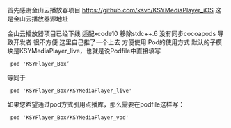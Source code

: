 首先感谢金山云播放器项目
https://github.com/ksvc/KSYMediaPlayer_iOS
这是金山云播放器源地址

金山云播放器项目已经下线 适配xcode10 移除stdc++.6 没有同步cocoapods 导致开发者 很不方便
这里自己推了一个上去 方便使用
Pod的使用方式
默认的子模块是KSYMediaPlayer_live，也就是说Podfile中直接填写
```
 pod 'KSYPlayer_Box’
```
等同于
```
 pod 'KSYPlayer_Box/KSYMediaPlayer_live'
```

如果您希望通过pod方式引用点播库，那么需要在podfile这样写：
```
 pod 'KSYPlayer_Box/KSYMediaPlayer_vod'
```

